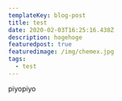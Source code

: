 ```yaml
---
templateKey: blog-post
title: test
date: 2020-02-03T16:25:16.438Z
description: hogehoge
featuredpost: true
featuredimage: /img/chemex.jpg
tags:
  - test
---
```

piyopiyo
